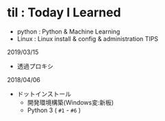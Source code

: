 # til : Today I Learned

* python : Python & Machine Learning
* Linux : Linux install & config & administration TIPS

2019/03/15
* 透過プロキシ

2018/04/06
* ドットインストール
  * 開発環境構築(Windows変:新板)
  * Python 3 ( `#1` - `#6` )
